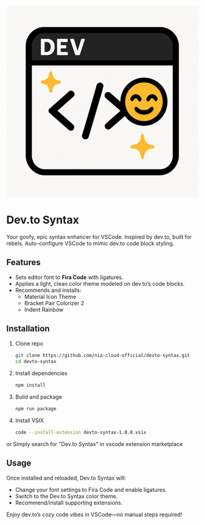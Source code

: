![Dev.to Syntax Icon](icon.png)

# Dev.to Syntax
Your goofy, epic syntax enhancer for VSCode. Inspired by dev.to, built for rebels.
Auto-configure VSCode to mimic dev.to code block styling.

## Features

- Sets editor font to **Fira Code** with ligatures.
- Applies a light, clean color theme modeled on dev.to’s code blocks.
- Recommends and installs:
  - Material Icon Theme
  - Bracket Pair Colorizer 2
  - Indent Rainbow

## Installation

1. Clone repo  
   ```bash
   git clone https://github.com/nia-cloud-official/devto-syntax.git
   cd devto-syntax
   ```
2. Install dependencies  
   ```bash
   npm install
   ```
3. Build and package  
   ```bash
   npm run package
   ```
4. Install VSIX  
   ```bash
   code --install-extension devto-syntax-1.0.0.vsix
   ```

or Simply search for "Dev.to Syntax" in vscode extension marketplace
## Usage

Once installed and reloaded, Dev.to Syntax will:

- Change your font settings to Fira Code and enable ligatures.
- Switch to the Dev.to Syntax color theme.
- Recommend/install supporting extensions.

Enjoy dev.to’s cozy code vibes in VSCode—no manual steps required!
```

